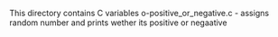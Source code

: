 This directory contains C variables 
o-positive_or_negative.c - assigns random number and prints wether its positive or negaative
